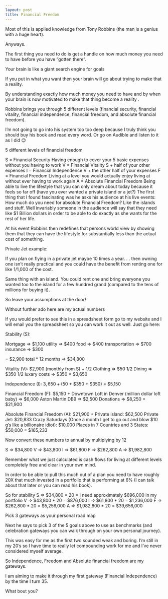 ```yaml
---
layout: post
title: Financial Freedom
---
```


Most of this is applied knowledge from Tony Robbins (the man is a genius with a
huge heart).

Anyways.

The first thing you need to do is get a handle on how much money you need to
have before you have “gotten there”.

Your brain is like a giant search engine for goals

If you put in what you want then your brain will go about trying to make that a
reality.

By understanding exactly how much money you need to have and by when your brain
is now motivated to make that thing become a reality .

Robbins brings you through 5 different levels (financial security, financial
vitality, financial independence, financial freedom, and absolute financial
freedom).

I’m not going to go into his system too too deep because I truly think you
should buy his book and read every word. Or go on Audible and listen to it as I
did 😉

5 different levels of financial freedom

S = Financial Security
Having enough to cover your 5 basic expenses without you having to work
V = Financial Vitality
S + half of your other expenses
I = Financial Independence
V + the other half of your expenses
F = Financial Freedom
Living at a level you would actually enjoy living at without ever having to work
again
A = Absolute Financial Freedom
Being able to live the lifestyle that you can only dream about today because it
feels so far off (have you ever wanted a private island or a jet?)
The first thing that I found fascinating was he asks his audience at his live
events: How much do you need for absolute Financial Freedom? Like the islands
and stuff. Well invariably someone in the audience will say that they need like
$1 Billion dollars in order to be able to do exactly as she wants for the rest
of her life.

At his event Robbins then redefines that persons world view by showing them that
they can have the lifestyle for substantially less than the actual cost of
something.

Private Jet example:

If you plan on flying in a private jet maybe 10 times a year. . . then owning
one isn’t really practical and you could have the benefit from renting one for
like 1/1,000 of the cost.

Same thing with an island. You could rent one and bring everyone you wanted too
to the island for a few hundred grand (compared to the tens of millions for
buying it).

So leave your assumptions at the door!

Without further ado here are my actual numbers

If you would prefer to see this in a spreadsheet form go to my website and I
will email you the spreadsheet so you can work it out as well. Just go here:

Stability (S):

Mortgage => $1,100
utility => $400
food => $400
transportation => $700
insurance => $300

= $2,900 total * 12 months => $34,800

Vitality (V): $2,900 (monthly from S) +
1/2 Clothing => $50
1/2 Dining => $350
1/2 luxary costs => $350
= $3,650

Independence (I): $3,650 +
($50 + $350 + $350)
= $5,150

Financial Freedom (F): $5,150 +
Downtown Loft in Denver (million dollar loft baby) => $6,000
Aston Martin DB9 => $2,500
Donations => $8,250
= $21,900

Absolute Financial Freedom (A): $21,900 +
Private island: $62,500
Private Jet: $20,833
Crazy Saturdays (Once a month I get to go out and blow $10 g’s like a
billionaire idiot): $10,000
Places in 7 Countries and 3 States: $50,000
= $165,233

Now convert these numbers to annual by multiplying by 12

S => $34,800
V => $43,800
I => $61,800
F => $262,800
A => $1,982,800

Remember what we just calculated is cash flows for living at different levels
completely free and clear in your own mind.

In order to be able to pull this much out of a plan you need to have roughly 20X
that much invested in a portfolio that is performing at 6% (I can talk about
that later or you can read his book).

So for stability S => $34,800 * 20 = I need approximately $696,000 in my
portfolio
V => $43,800 * 20 = $876,000
I => $61,800 * 20 = $1,236,000
F => $262,800 * 20 = $5,256,000
A => $1,982,800 * 20 = $39,656,000

Pick 3 gateways as your personal road map

Next he says to pick 3 of the 5 goals above to use as benchmarks (and
celebration gateways you can walk through on your own personal journey).

This was easy for me as the first two sounded weak and boring. I’m still in my
20’s so I have time to really let compounding work for me and I’ve never
considered myself average.

So Independence, Freedom and Absolute financial freedom are my gateways.

I am aiming to make it through my first gateway (Financial Independence) by the
time I turn 35.

What bout you?
